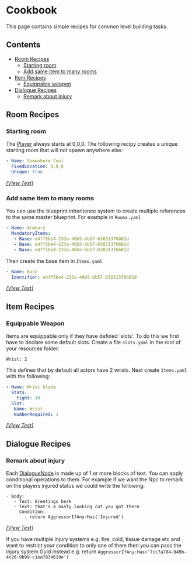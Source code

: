 # Cookbook

This page contains simple recipes for common level building tasks.

## Contents

- [Room Recipes](#room-recipes)
  - [Starting room](#starting-room)
  - [Add same item to many rooms](#add-same-item-to-many-rooms)
- [Item Recipes](#item-recipes)
  - [Equippable weapon](#equippable-weapon)
- [Dialogue Recipes](#dialogue-recipes)
  - [Remark about injury](#remark-about-injury)
## Room Recipes

### Starting room
The [Player] always starts at 0,0,0.  The following recipy creates a unique starting room that will not spawn anywhere else:

```yaml
- Name: Somewhere Cool
  FixedLocation: 0,0,0
  Unique: true
```
_[[View Test]](./Tests/Cookbook/StartingRoom.cs)_

### Add same item to many rooms

You can use the blueprint inheritence system to create multiple references to the same master blueprint.  For example in `Rooms.yaml`

```yaml
- Name: Armoury
  MandatoryItems:
   - Base: e4ff5be4-233a-46b5-bb57-63831376b81d
   - Base: e4ff5be4-233a-46b5-bb57-63831376b81d
   - Base: e4ff5be4-233a-46b5-bb57-63831376b81d
```

Then create the base item in `Items.yaml`

```yaml
- Name: Rose
  Identifier: e4ff5be4-233a-46b5-bb57-63831376b81d
```

_[[View Test]](./Tests/Cookbook/SameItemToManyRooms.cs)_

## Item Recipes

### Equippable Weapon

Items are equippable only if they have defined 'slots'.  To do this we first have to declare some default slots.  Create a file `slots.yaml` in the root of your resources folder:

```
Wrist: 2
```

This defines that by default all actors have 2 wrists.  Next create `Items.yaml` with the following:

```yaml
- Name: Wrist blade
  Stats:
    Fight: 10
  Slot:
   Name: Wrist
   NumberRequired: 1
```
_[[View Test]](./Tests/Cookbook/EquippableWeapon.cs)_


## Dialogue Recipes

### Remark about injury

Each [DialogueNode] is made up of 1 or more blocks of text.  You can apply conditional operations to them.  For example if we want the Npc to remark on the players injured status we could write the following:

```
- Body: 
   - Text: Greetings berk
   - Text: that's a nasty looking cut you got there
     Condition: 
       - return AggressorIfAny:Has('Injured')
```
_[[View Test]](./Tests/Cookbook/RemarkAboutInjury.cs)_

If you have multiple injury systems e.g. fire, cold, tissue damage etc and want to restrict your condition to only one of them then you can pass the injury system Guid instead e.g. return `AggressorIfAny:Has('7cc7a784-949b-4c26-9b99-c1ea7834619e')`



[DialogueNode]: ./src/Dialogues/DialogueNode.cs
[Player]: ./src/Actors/You.cs
 
